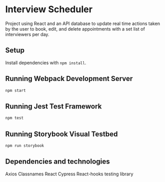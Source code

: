 # Interview Scheduler

Project using React and an API database to update real time actions taken by the user to book, edit, and delete appointments with a set list of interviewers per day.

## Setup

Install dependencies with `npm install`.

## Running Webpack Development Server

```sh
npm start
```

## Running Jest Test Framework

```sh
npm test
```

## Running Storybook Visual Testbed

```sh
npm run storybook
```
## Dependencies and technologies

Axios
Classnames
React
Cypress
React-hooks testing library
